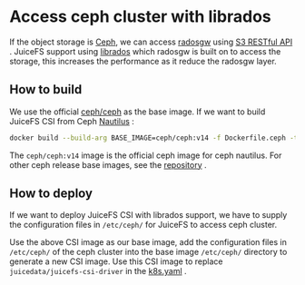 # Access ceph cluster with librados

If the object storage is [Ceph](https://ceph.io/), we can access [radosgw](https://docs.ceph.com/en/latest/radosgw/) using [S3 RESTful API](https://docs.ceph.com/en/latest/radosgw/s3/) . JuiceFS support using [librados](https://docs.ceph.com/en/latest/rados/api/librados/) which radosgw is built on to access the storage, this increases the performance as it reduce the radosgw layer.



## How to build

We use the official [ceph/ceph](https://hub.docker.com/r/ceph/ceph) as the base image. If we want to build JuiceFS CSI from Ceph [Nautilus](https://docs.ceph.com/en/latest/releases/nautilus/) :

```bash
docker build --build-arg BASE_IMAGE=ceph/ceph:v14 -f Dockerfile.ceph -t juicefs-csi-driver:ceph-nautilus .
```

The `ceph/ceph:v14` image is the official ceph image for ceph nautilus. For other ceph release base images, see the [repository](https://hub.docker.com/r/ceph/ceph) .



## How to deploy

If we want to deploy JuiceFS CSI with librados support, we have to supply the configuration files in `/etc/ceph/` for JuiceFS to access ceph cluster.

Use the above CSI image as our base image, add the configuration files in `/etc/ceph/` of the ceph cluster into the base image `/etc/ceph/` directory to generate a new CSI image. Use this CSI image to replace `juicedata/juicefs-csi-driver` in the [k8s.yaml](../deploy/k8s.yaml) .

